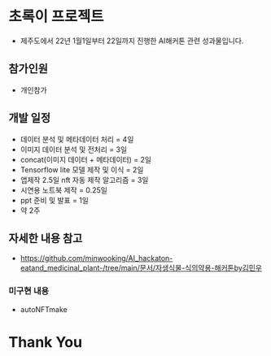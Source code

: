 # 초록이 프로젝트
- 제주도에서 22년 1월1일부터 22일까지  진행한 AI해커톤 관련 성과물입니다.
## 참가인원
- 개인참가

## 개발 일정 

- 데이터 분석 및 메타데이터 처리  = 4일 
- 이미지 데이터 분석 및 전처리  = 3일 
- concat(이미지 데이터 + 메타데이터) = 2일 
- Tensorflow lite 모델 제작 및 이식 = 2일 
- 앱제작 2.5일 nft 자동 제작 알고리즘 = 3일 
- 시연용 노트북 제작 = 0.25일 
- ppt 준비 및 발표  = 1일
- 약 2주

## 자세한 내용 참고
- https://github.com/minwooking/AI_hackaton-eatand_medicinal_plant-/tree/main/문서/자생식물-식의약용-해커톤by김민우


### 미구현 내용
- autoNFTmake

# Thank You

